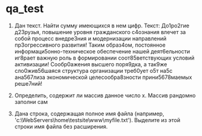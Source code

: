 # qa_test
1. Дан текст. Найти сумму имеющихся в нем цифр.
Текст:
До1ро2гие д23рузья, повышение уровня гражданского с4ознания влечет за собой процесс внедре3ния и модернизации направлений пр3огрессивного развития! Таким образ4ом, постоянное информаци5онно-техническое обеспечение нашей деят6ельности иг8рает важную роль в формировании соот85ветствующих условий активизации! Сообр0ажения высшего поря9дка, а так9же сло0жив56шаяся структура организации треб0ует о5т на5с ана567лиза экономической целесообра8зности прини5678маемых реше7ний!

2. Определить, содержит ли массив данное число x. Массив рандомно заполни сам

3. Дана строка, содержащая полное имя файла (например, 'c:\WebServers\home\testsite\www\myfile.txt'). Выделите из этой строки имя файла без расширения.
